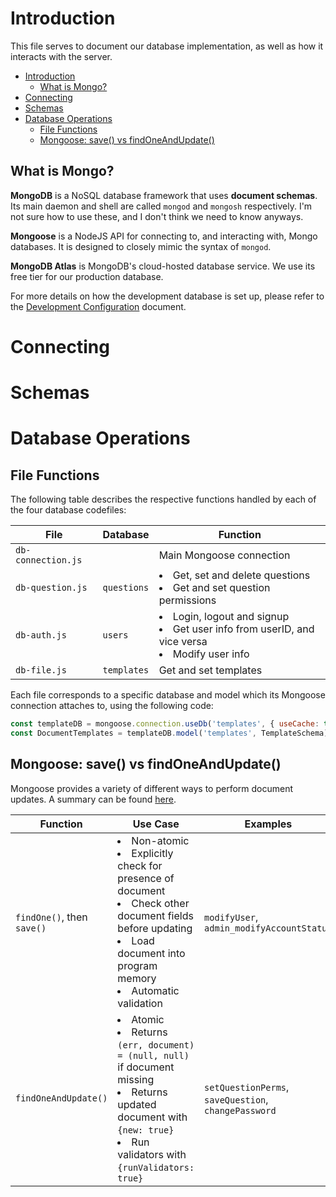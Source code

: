 # Introduction

This file serves to document our database implementation, as well as how it interacts with the server.

- [Introduction](#introduction)
  - [What is Mongo?](#what-is-mongo)
- [Connecting](#connecting)
- [Schemas](#schemas)
- [Database Operations](#database-operations)
  - [File Functions](#file-functions)
  - [Mongoose: save() vs findOneAndUpdate()](#mongoose-save-vs-findoneandupdate)

## What is Mongo?

**MongoDB** is a NoSQL database framework that uses **document schemas**. Its main daemon and shell are called `mongod` and `mongosh` respectively. I'm not sure how to use these, and I don't think we need to know anyways.

**Mongoose** is a NodeJS API for connecting to, and interacting with, Mongo databases. It is designed to closely mimic the syntax of `mongod`.

**MongoDB Atlas** is MongoDB's cloud-hosted database service. We use its free tier for our production database.

For more details on how the development database is set up, please refer to the [Development Configuration](../development/Configuration.md) document.

# Connecting

# Schemas

# Database Operations

## File Functions

The following table describes the respective functions handled by each of the four database codefiles:

| File               | Database    | Function                                                                                                           |
|--------------------|-------------|--------------------------------------------------------------------------------------------------------------------|
| `db-connection.js` |             | Main Mongoose connection                                                                                           |
| `db-question.js`   | `questions` | <li>Get, set and delete questions</li><li>Get and set question permissions</li>                                    |
| `db-auth.js`       | `users`     | <li>Login, logout and signup</li><li>Get user info from userID, and vice versa</li><li>Modify user info</li> |
| `db-file.js`       | `templates` | Get and set templates                                                                                              |

Each file corresponds to a specific database and model which its Mongoose connection attaches to, using the following code:
```js
const templateDB = mongoose.connection.useDb('templates', { useCache: true })
const DocumentTemplates = templateDB.model('templates', TemplateSchema)
```

## Mongoose: save() vs findOneAndUpdate()

Mongoose provides a variety of different ways to perform document updates. A summary can be found [here](https://masteringjs.io/tutorials/mongoose/update).

| Function                   | Use Case                                                                                                                           | Examples                      |
|----------------------------|------------------------------------------------------------------------------------------------------------------------------------|-------------------------------|
| `findOne()`, then `save()` | <li>Non-atomic</li> <li>Explicitly check for presence of document</li> <li>Check other document fields before updating</li> <li>Load document into program memory</li> <li>Automatic validation</li>| `modifyUser`, `admin_modifyAccountStatus` |
| `findOneAndUpdate()`       | <li>Atomic</li> <li>Returns `(err, document) = (null, null)` if document missing</li> <li>Returns updated document with `{new: true}`</li> <li>Run validators with `{runValidators: true}`</li>| `setQuestionPerms`, `saveQuestion`, `changePassword` |
